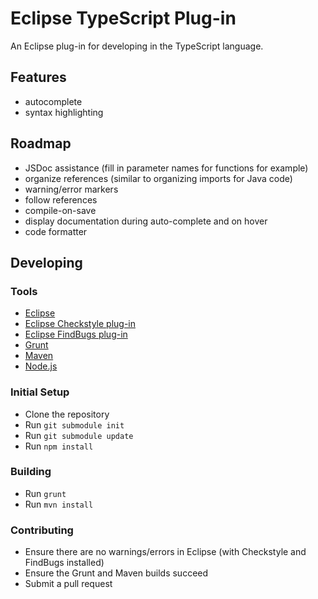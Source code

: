 # Eclipse TypeScript Plug-in

An Eclipse plug-in for developing in the TypeScript language.

## Features
* autocomplete
* syntax highlighting

## Roadmap
* JSDoc assistance (fill in parameter names for functions for example)
* organize references (similar to organizing imports for Java code)
* warning/error markers
* follow references
* compile-on-save
* display documentation during auto-complete and on hover
* code formatter

## Developing

### Tools
* [Eclipse](http://www.eclipse.org/downloads/)
* [Eclipse Checkstyle plug-in](http://eclipse-cs.sourceforge.net/)
* [Eclipse FindBugs plug-in](http://findbugs.sourceforge.net/)
* [Grunt](http://gruntjs.com/)
* [Maven](http://maven.apache.org/)
* [Node.js](http://nodejs.org/)

### Initial Setup
* Clone the repository
* Run `git submodule init`
* Run `git submodule update`
* Run `npm install`

### Building
* Run `grunt`
* Run `mvn install`

### Contributing
* Ensure there are no warnings/errors in Eclipse (with Checkstyle and FindBugs installed)
* Ensure the Grunt and Maven builds succeed
* Submit a pull request
